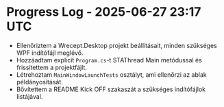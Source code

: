 # Progress Log - 2025-06-27 23:17 UTC

* Ellenőriztem a Wrecept.Desktop projekt beállításait, minden szükséges WPF indítófájl meglévő.
* Hozzáadtam explicit `Program.cs`-t STAThread Main metódussal és frissítettem a projektfájlt.
* Létrehoztam `MainWindowLaunchTests` osztályt, ami ellenőrzi az ablak példányosítását.
* Bővítettem a README Kick OFF szakaszát a szükséges indítófájlok listájával.
